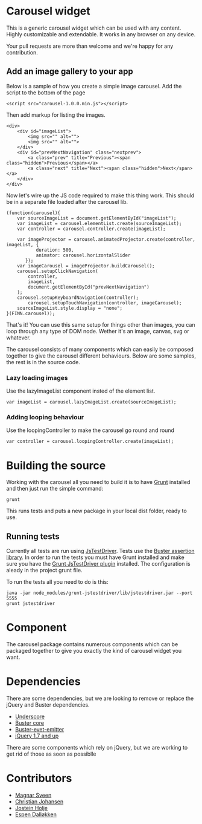 # Carousel widget

This is a generic carousel widget which can be used with any content. Highly customizable and extendable.
It works in any browser on any device. 

Your pull requests are more than welcome and we're happy for any contribution.

## Add an image gallery to your app
Below is a sample of how you create a simple image carousel.
Add the script to the bottom of the page

	<script src="carousel-1.0.0.min.js"></script>

Then add markup for listing the images. 

	<div>
	    <div id="imageList">
	    	<img src="" alt="">
	    	<img src="" alt="">
	    </div>
	    <div id="prevNextNavigation" class="nextprev">
	        <a class="prev" title="Previous"><span class="hidden">Previous</span></a>
	        <a class="next" title="Next"><span class="hidden">Next</span></a>
	    </div>
	</div>

Now let's wire up the JS code required to make this thing work. This should be in a separate file loaded after the carousel lib.

	(function(carousel){
		var sourceImageList = document.getElementById("imageList");
	    var imageList = carousel.elementList.create(sourceImageList);
	    var controller = carousel.controller.create(imageList);

	    var imageProjector = carousel.animatedProjector.create(controller, imageList, {
	           duration: 500,
	           animator: carousel.horizontalSlider
	       });
	    var imageCarousel = imageProjector.buildCarousel();
	    carousel.setupClickNavigation(
	        controller,
	        imageList,
	        document.getElementById("prevNextNavigation")
	    );
	    carousel.setupKeyboardNavigation(controller);
		    carousel.setupTouchNavigation(controller, imageCarousel);
	    sourceImageList.style.display = "none";
	}(FINN.carousel));

That's it! You can use this same setup for things other than images, you can loop through any type of DOM node. Wether it's an image, canvas, svg or whatever.

The carousel consists of many components which can easily be composed together to give the carousel different behaviours. Below are some samples, the rest is in the source code.

### Lazy loading images
Use the lazyImageList component insted of the element list.

    var imageList = carousel.lazyImageList.create(sourceImageList);

### Adding looping behaviour
Use the loopingController to make the carousel go round and round

	var controller = carousel.loopingController.create(imageList);

# Building the source
Working with the carousel all you need to build it is to have [Grunt](http://gruntjs.com/) installed and then just run the simple command: 

	grunt

This runs tests and puts a new package in your local dist folder, ready to use.

## Running tests
Currently all tests are run using [JsTestDriver](https://code.google.com/p/js-test-driver/). Tests use the [Buster assertion library](http://docs.busterjs.org/en/latest/modules/buster-assertions/). 
In order to run the tests you must have Grunt installed and make sure you have the [Grunt JsTestDriver plugin](https://github.com/rickyclegg/grunt-jstestdriver) installed. The configuration is aleady in the project grunt file.

To run the tests all you need to do is this:

	java -jar node_modules/grunt-jstestdriver/lib/jstestdriver.jar --port 5555
	grunt jstestdriver

# Component

The carousel package contains numerous components which can be packaged together to give you exactly the kind of carousel widget you want. 

# Dependencies
There are some dependencies, but we are looking to remove or replace the jQuery and Buster dependencies.

* [Underscore](http://underscorejs.org/)
* [Buster core](https://github.com/busterjs/buster-core/)
* [Buster-evet-emitter](https://github.com/busterjs/buster-core/blob/master/lib/buster-event-emitter.js)
* [jQuery 1.7 and up](http://jquery.com)


There are some components which rely on jQuery, but we are working to get rid of those as soon as possiblle

# Contributors

* [Magnar Sveen](https://github.com/magnars)
* [Christian Johansen](https://github.com/cjohansen)
* [Jostein Holje](https://github.com/jstnhlj)
* [Espen Dall&oslash;kken](https://github.com/leftieFriele)
